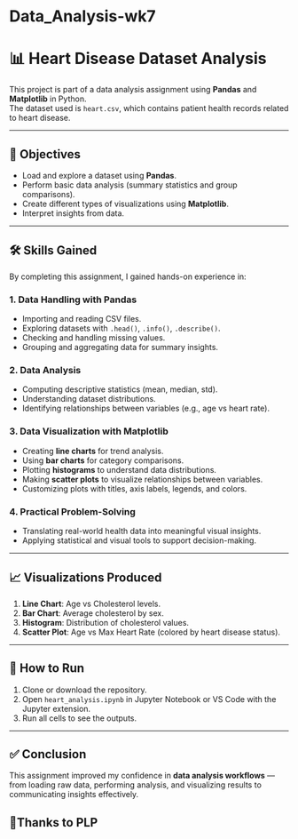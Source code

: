# Data_Analysis-wk7

# 📊 Heart Disease Dataset Analysis

This project is part of a data analysis assignment using **Pandas** and **Matplotlib** in Python.  
The dataset used is `heart.csv`, which contains patient health records related to heart disease.

---

## 🎯 Objectives
- Load and explore a dataset using **Pandas**.
- Perform basic data analysis (summary statistics and group comparisons).
- Create different types of visualizations using **Matplotlib**.
- Interpret insights from data.

---

## 🛠️ Skills Gained
By completing this assignment, I gained hands-on experience in:

### 1. Data Handling with Pandas
- Importing and reading CSV files.
- Exploring datasets with `.head()`, `.info()`, `.describe()`.
- Checking and handling missing values.
- Grouping and aggregating data for summary insights.

### 2. Data Analysis
- Computing descriptive statistics (mean, median, std).
- Understanding dataset distributions.
- Identifying relationships between variables (e.g., age vs heart rate).

### 3. Data Visualization with Matplotlib
- Creating **line charts** for trend analysis.
- Using **bar charts** for category comparisons.
- Plotting **histograms** to understand data distributions.
- Making **scatter plots** to visualize relationships between variables.
- Customizing plots with titles, axis labels, legends, and colors.

### 4. Practical Problem-Solving
- Translating real-world health data into meaningful visual insights.
- Applying statistical and visual tools to support decision-making.

---

## 📈 Visualizations Produced
1. **Line Chart**: Age vs Cholesterol levels.  
2. **Bar Chart**: Average cholesterol by sex.  
3. **Histogram**: Distribution of cholesterol values.  
4. **Scatter Plot**: Age vs Max Heart Rate (colored by heart disease status).

---

## 🚀 How to Run
1. Clone or download the repository.  
2. Open `heart_analysis.ipynb` in Jupyter Notebook or VS Code with the Jupyter extension.  
3. Run all cells to see the outputs.  

---

## ✅ Conclusion
This assignment improved my confidence in **data analysis workflows** — from loading raw data, performing analysis, and visualizing results to communicating insights effectively.

## 👏Thanks to PLP